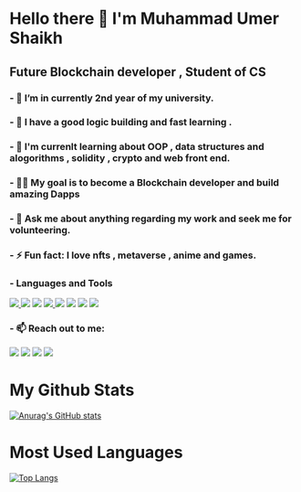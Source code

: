 # Hello there 👋 I'm Muhammad Umer Shaikh
## Future Blockchain developer , Student of CS 

### - 🔭 I’m in currently 2nd year of my university.
### - 🌱 I have a good logic building and fast learning .
### - 👯 I'm currenlt learning about OOP , data structures and alogorithms , solidity , crypto and web front end.
### - 👨‍💻 My goal is to become a Blockchain developer and build amazing Dapps 
### - 💬 Ask me about anything regarding my work and seek me for volunteering.
### - ⚡ Fun fact: I love nfts , metaverse , anime and games.
### - Languages and Tools

<a href="https://www.java.com" target="_blank"> <img src="https://img.icons8.com/color/48/000000/java-coffee-cup-logo.png"/> </a>
<img src="https://img.icons8.com/fluency/48/undefined/python.png"/>
<img src="https://img.icons8.com/color/48/undefined/c-plus-plus-logo.png"/>
<a href="https://firebase.google.com/" target="_blank"> <img src="https://img.icons8.com/color/48/000000/firebase.png"/> </a> 
<img src="https://img.icons8.com/fluency/48/undefined/android-os.png"/>
<img src="https://img.icons8.com/color/48/000000/git.png"/>
<img src="https://img.icons8.com/color/48/undefined/metamask-logo.png"/>
<img src="https://img.icons8.com/external-vitaliy-gorbachev-flat-vitaly-gorbachev/58/undefined/external-ethereum-cryptocurrency-vitaliy-gorbachev-flat-vitaly-gorbachev.png"/>



### - 📫 Reach out to me:
<a href="https://www.linkedin.com/in/muhammad-umer-a725471b3/" target="_blank"><img src="https://img.icons8.com/color/48/000000/linkedin.png"/></a>
<a href="https://www.facebook.com/umer.shaikh.50159" target="_blank"><img src="https://img.icons8.com/color/48/000000/facebook-new.png"/></a>
<a href="https://twitter.com/Umer_Shaikh789" target="_blank"><img src="https://img.icons8.com/color/48/000000/twitter--v2.png"/></a>
<a href="https://www.instagram.com/umershaikh644/?hl=en" target="_blank"><img src="https://img.icons8.com/color/48/000000/instagram-new--v1.png"/></a>

 

# My Github Stats
[![Anurag's GitHub stats](https://github-readme-stats.vercel.app/api?username=umershaikh123&show_icons=true&hide_title=true&text_color=fff&bg_color=000)](https://github.com/umershaikh123/github-readme-stats)

# Most Used Languages
[![Top Langs](https://github-readme-stats.vercel.app/api/top-langs/?username=umershaikh123&hide_title=true&langs_count=8&text_color=fff&bg_color=000&layout=compact)](https://github.com/umershaikh123/github-readme-stats)
